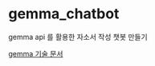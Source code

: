 # gemma_chatbot
gemma api 를 활용한 자소서 작성 챗봇 만들기


[gemma 기술 문서](https://storage.googleapis.com/deepmind-media/gemma/gemma-report.pdf)
